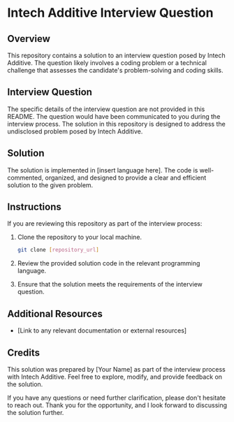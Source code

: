 # Intech Additive Interview Question

## Overview
This repository contains a solution to an interview question posed by Intech Additive. The question likely involves a coding problem or a technical challenge that assesses the candidate's problem-solving and coding skills.

## Interview Question
The specific details of the interview question are not provided in this README. The question would have been communicated to you during the interview process. The solution in this repository is designed to address the undisclosed problem posed by Intech Additive.

## Solution
The solution is implemented in [insert language here]. The code is well-commented, organized, and designed to provide a clear and efficient solution to the given problem.

## Instructions
If you are reviewing this repository as part of the interview process:
1. Clone the repository to your local machine.
   ```bash
   git clone [repository_url]
   ```

2. Review the provided solution code in the relevant programming language.

3. Ensure that the solution meets the requirements of the interview question.

## Additional Resources
- [Link to any relevant documentation or external resources]

## Credits
This solution was prepared by [Your Name] as part of the interview process with Intech Additive. Feel free to explore, modify, and provide feedback on the solution.

If you have any questions or need further clarification, please don't hesitate to reach out. Thank you for the opportunity, and I look forward to discussing the solution further.